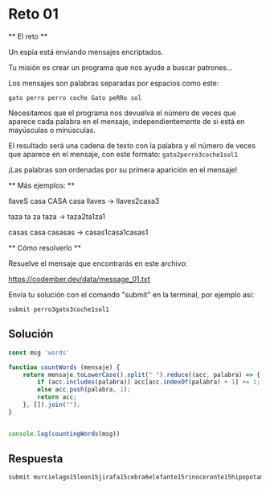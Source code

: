 # Reto 01

** El reto **

Un espía está enviando mensajes encriptados.

Tu misión es crear un programa que nos ayude a buscar patrones...

Los mensajes son palabras separadas por espacios como este:

``gato perro perro coche Gato peRRo sol``

Necesitamos que el programa nos devuelva el número de veces que aparece cada palabra en el mensaje, independientemente de si está en mayúsculas o minúsculas.

El resultado será una cadena de texto con la palabra y el número de veces que aparece en el mensaje, con este formato:
``gato2perro3coche1sol1``

¡Las palabras son ordenadas por su primera aparición en el mensaje!

** Más ejemplos: **

llaveS casa CASA casa llaves -> llaves2casa3

taza ta za taza -> taza2ta1za1

casas casa casasas -> casas1casa1casas1

** Cómo resolverlo **

Resuelve el mensaje que encontrarás en este archivo:

https://codember.dev/data/message_01.txt

Envía tu solución con el comando "submit" en la terminal, por ejemplo así:

``submit perro3gato3coche1sol1``

## Solución

```js
const msg 'words'

function countWords (mensaje) {
	return mensaje.toLowerCase().split(" ").reduce((acc, palabra) => {
		if (acc.includes(palabra)) acc[acc.indexOf(palabra) + 1] += 1;
		else acc.push(palabra, 1);
		return acc;
	}, []).join("");
}


console.log(countingWords(msg))

```

## Respuesta

```bash
submit murcielago15leon15jirafa15cebra6elefante15rinoceronte15hipopotamo15ardilla15mapache15zorro15lobo15oso15puma2jaguar14tigre10leopardo10gato12perro12caballo14vaca14toro14cerdo14oveja14cabra14gallina10pato10ganso10pavo10paloma10halcon11aguila11buho11colibri9canario8loro8tucan8pinguino7flamenco7
```
